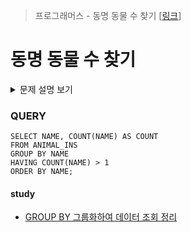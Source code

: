 > 프로그래머스 - 동명 동물 수 찾기 [[링크](https://school.programmers.co.kr/learn/courses/30/lessons/59041)]

# 동명 동물 수 찾기

<details markdown="1">
<summary>문제 설명 보기</summary>
<img src="https://user-images.githubusercontent.com/86038910/186182279-5a15deac-9bf4-4264-b8f0-37d731741e0b.png">
<img src="https://user-images.githubusercontent.com/86038910/186182519-b5a144b6-1dbc-4b6e-80fa-bf77a80abd85.png">
</details>

### QUERY
```MYSQL
SELECT NAME, COUNT(NAME) AS COUNT 
FROM ANIMAL_INS 
GROUP BY NAME
HAVING COUNT(NAME) > 1
ORDER BY NAME;
```

#### study
- [GROUP BY 그룹화하여 데이터 조회 정리](https://livebyfaith117.tistory.com/147)

